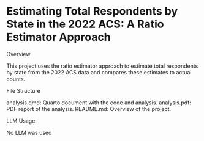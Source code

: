 # Estimating Total Respondents by State in the 2022 ACS: A Ratio Estimator Approach

Overview

This project uses the ratio estimator approach to estimate total respondents by state from the 2022 ACS data and compares these estimates to actual counts.

File Structure

analysis.qmd: Quarto document with the code and analysis.
analysis.pdf: PDF report of the analysis.
README.md: Overview of the project.

LLM Usage

No LLM was used
